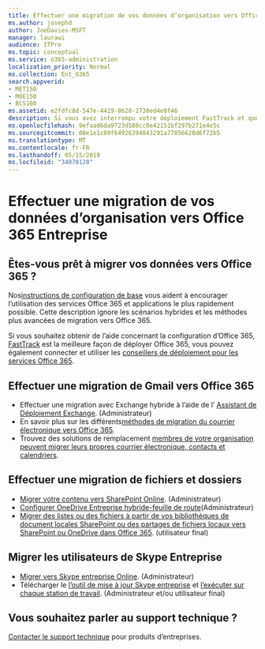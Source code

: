 ```yaml
---
title: Effectuer une migration de vos données d’organisation vers Office 365 Entreprise
ms.author: josephd
author: JoeDavies-MSFT
manager: laurawi
audience: ITPro
ms.topic: conceptual
ms.service: o365-administration
localization_priority: Normal
ms.collection: Ent_O365
search.appverid:
- MET150
- MOE150
- BCS160
ms.assetid: e2fdfc8d-547e-4419-8628-2738ed4e0f46
description: Si vous avez interrompu votre déploiement FastTrack et que vous êtes prêt à migrer les données vers Office 365, il s’agit du point de départ.
ms.openlocfilehash: 9efaad6da9723d588cc0e42151bf297b271e4e5c
ms.sourcegitcommit: 08e1e1c09f64926394043291a77856620d6f72b5
ms.translationtype: MT
ms.contentlocale: fr-FR
ms.lasthandoff: 05/15/2019
ms.locfileid: "34070120"
---
```

# <a name="migrate-your-organization-data-to-office-365-enterprise"></a>Effectuer une migration de vos données d’organisation vers Office 365 Entreprise

## <a name="ready-to-migrate-your-data-to-office-365"></a>Êtes-vous prêt à migrer vos données vers Office 365 ?

Nos[instructions de configuration de base](https://support.office.com/article/Set-up-Office-365-for-business-6a3a29a0-e616-4713-99d1-15eda62d04fa) vous aident à encourager l’utilisation des services Office 365 et applications le plus rapidement possible. Cette description ignore les scénarios hybrides et les méthodes plus avancées de migration vers Office 365. 
  
Si vous souhaitez obtenir de l’aide concernant la configuration d’Office 365, [FastTrack](https://fasttrack.microsoft.com/office) est la meilleure façon de déployer Office 365, vous pouvez également connecter et utiliser les [conseillers de déploiement pour les services Office 365](deployment-advisors-for-office-365.md).

## <a name="migrate-email-to-office-365"></a>Effectuer une migration de Gmail vers Office 365
- Effectuer une migration avec Exchange hybride à l’aide de l’ [Assistant de Déploiement Exchange](https://technet.microsoft.com/exdeploy2013). (Administrateur)
- En savoir plus sur les différents[méthodes de migration du courrier électronique vers Office 365](https://support.office.com/article/Ways-to-migrate-multiple-email-accounts-to-Office-365-0a4913fe-60fb-498f-9155-a86516418842).
- Trouvez des solutions de remplacement [membres de votre organisation peuvent migrer leurs propres courrier électronique, contacts et calendriers](https://support.office.com/article/Migrate-email-and-contacts-to-Office-365-for-business-a3e3bddb-582e-4133-8670-e61b9f58627e).

## <a name="migrate-files-and-folders"></a>Effectuer une migration de fichiers et dossiers
- [Migrer votre contenu vers SharePoint Online](https://support.office.com/article/d8c6ce52-f8a2-4661-97f7-45e49351bdb9). (Administrateur)
- [Configurer OneDrive Entreprise hybride-feuille de route](https://docs.microsoft.com/SharePoint/hybrid/configure-hybrid-onedrive-for-businessroadmap)(Administrateur)
- [Migrer des listes ou des fichiers à partir de vos bibliothèques de document locales SharePoint ou des partages de fichiers locaux vers SharePoint ou OneDrive dans Office 365](https://docs.microsoft.com/sharepointmigration/introducing-the-sharepoint-migration-tool). (utilisateur final)

## <a name="migrate-skype-for-business-users"></a>Migrer les utilisateurs de Skype Entreprise
- [Migrer vers Skype entreprise Online](https://technet.microsoft.com/library/jj204969.aspx). (Administrateur)
- Télécharger le [l’outil de mise à jour Skype entreprise](https://www.microsoft.com/en-us/download/details.aspx?id=51659) et [l’exécuter sur chaque station de travail](https://support.office.com/article/Meeting-Update-Tool-for-Skype-for-Business-and-Lync-2b525fe6-ed0f-4331-b533-c31546fcf4d4). (Administrateur et/ou utilisateur final)
  
## <a name="need-to-talk-to-support"></a>Vous souhaitez parler au support technique ?
[Contacter le support technique](https://support.office.com/article/32a17ca7-6fa0-4870-8a8d-e25ba4ccfd4b) pour produits d’entreprises.